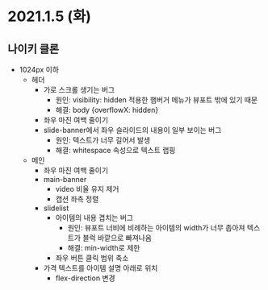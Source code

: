 # 2021.1.5 (화)

## 나이키 클론

- 1024px 이하
  - 헤더
    - 가로 스크롤 생기는 버그
      - 원인: visibility: hidden 적용한 햄버거 메뉴가 뷰포트 밖에 있기 때문
      - 해결: body {overflowX: hidden}
    - 좌우 마진 여백 줄이기
    - slide-banner에서 좌우 슬라이드의 내용이 일부 보이는 버그
      - 원인: 텍스트가 너무 길어서 발생
      - 해결: whitespace 속성으로 텍스트 랩핑
  - 메인
    - 좌우 마진 여백 줄이기
    - main-banner
      - video 비율 유지 제거
      - 캡션 좌측 정렬
    - slidelist
      - 아이템의 내용 겹치는 버그
        - 원인: 뷰포트 너비에 비례하는 아이템의 width가 너무 좁아져 텍스트가 블럭 바깥으로 빠져나옴
        - 해결: min-width로 제한
      - 좌우 버튼 클릭 범위 축소
    - 가격 텍스트를 아이템 설명 아래로 위치
      - flex-direction 변경

